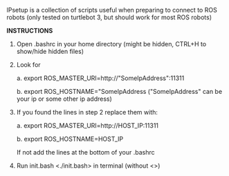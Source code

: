 IPsetup is a collection of scripts useful when preparing to connect to ROS robots (only tested on turtlebot 3, but should work for most ROS robots)

**INSTRUCTIONS**
1. Open .bashrc in your home directory (might be hidden, CTRL+H to show/hide hidden files)

2. Look for 
   
   a. export ROS_MASTER_URI=http://"SomeIpAddress":11311
   
   b. export ROS_HOSTNAME="SomeIpAddress
   ("SomeIpAddress" can be your ip or some other ip address)
   
3. If you found the lines in step 2 replace them with:
   
   a. export ROS_MASTER_URI=http://HOST_IP:11311
   
   b. export ROS_HOSTNAME=HOST_IP
   
   If not add the lines at the bottom of your .bashrc
   
4. Run init.bash <./init.bash> in terminal (without <>)
